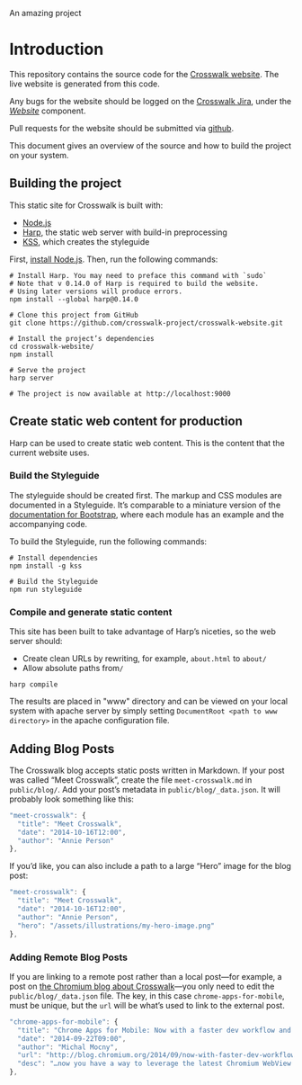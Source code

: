 An amazing project
# Introduction

This repository contains the source code for the
[Crosswalk website](http://crosswalk-project.org/). The live website
is generated from this code.

Any bugs for the website should be logged on the
[Crosswalk Jira](https://crosswalk-project.org/jira/), under the
[*Website*](https://crosswalk-project.org/jira/browse/XWALK/component/10203)
component.

Pull requests for the website should be submitted via
[github](https://github.com/crosswalk-project/crosswalk-website/pulls).

This document gives an overview of the source and how to build the project
on your system.

## Building the project

This static site for Crosswalk is built with:

- [Node.js](http://nodejs.org)
- [Harp](http://harpjs.com), the static web server with build-in preprocessing
- [KSS](https://github.com/kss-node/kss-node), which creates the styleguide

First, [install Node.js](http://nodejs.org). Then, run the following commands:

```
# Install Harp. You may need to preface this command with `sudo`
# Note that v 0.14.0 of Harp is required to build the website. 
# Using later versions will produce errors.
npm install --global harp@0.14.0

# Clone this project from GitHub
git clone https://github.com/crosswalk-project/crosswalk-website.git

# Install the project’s dependencies
cd crosswalk-website/
npm install

# Serve the project
harp server

# The project is now available at http://localhost:9000
```
## Create static web content for production

Harp can be used to create static web content. This is the content that the
current website uses.

### Build the Styleguide

The styleguide should be created first. The markup and CSS modules are
documented in a Styleguide. It’s comparable to a miniature version of the
[documentation for Bootstrap](http://getbootstrap.com/css/), where each module
has an example and the accompanying code.

To build the Styleguide, run the following commands:

```
# Install dependencies
npm install -g kss

# Build the Styleguide
npm run styleguide
```
### Compile and generate static content

This site has been built to take advantage of Harp’s niceties, so the
web server should:
 * Create clean URLs by rewriting, for example, `about.html` to `about/`
 * Allow absolute paths from`/`

```
harp compile
```
The results are placed in "www" directory and can be viewed on your local
system with apache server by simply setting
```	DocumentRoot <path to www directory> ```
in the apache configuration file.

## Adding Blog Posts

The Crosswalk blog accepts static posts written in Markdown. If your post was called “Meet Crosswalk”, create the file `meet-crosswalk.md` in `public/blog/`. Add your post’s metadata in `public/blog/_data.json`. It will probably look something like this:

```js
"meet-crosswalk": {
  "title": "Meet Crosswalk",
  "date": "2014-10-16T12:00",
  "author": "Annie Person"
},
```

If you’d like, you can also include a path to a large “Hero” image for the blog post:

```js
"meet-crosswalk": {
  "title": "Meet Crosswalk",
  "date": "2014-10-16T12:00",
  "author": "Annie Person",
  "hero": "/assets/illustrations/my-hero-image.png"
},
```

### Adding Remote Blog Posts

If you are linking to a remote post rather than a local post—for example, a post on [the Chromium blog about Crosswalk](http://blog.chromium.org/2014/09/now-with-faster-dev-workflow-and-modern.html)—you only need to edit the `public/blog/_data.json` file. The key, in this case `chrome-apps-for-mobile`, must be unique, but the `url` will be what’s used to link to the external post.

```js
"chrome-apps-for-mobile": {
  "title": "Chrome Apps for Mobile: Now with a faster dev workflow and a modern WebView",
  "date": "2014-09-22T09:00",
  "author": "Michal Mocny",
  "url": "http://blog.chromium.org/2014/09/now-with-faster-dev-workflow-and-modern.html",
  "desc": "…now you have a way to leverage the latest Chromium WebView on any device running Android versions back to Ice Cream Sandwich by bundling your Chrome App with an embeddable Chromium WebView, provided by the Crosswalk open source project."
},
```
